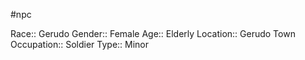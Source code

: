 #npc 

Race:: Gerudo
Gender:: Female
Age:: Elderly
Location:: Gerudo Town
Occupation:: Soldier
Type:: Minor
